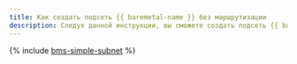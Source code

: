 ```yaml
---
title: Как создать подсеть {{ baremetal-name }} без маршрутизации
description: Следуя данной инструкции, вы сможете создать подсеть {{ baremetal-full-name }} без маршрутизации и вручную настроить в ней сетевую связность.
---
```


{% include [bms-simple-subnet](../../_tutorials/routing/bms-simple-subnet.md) %}